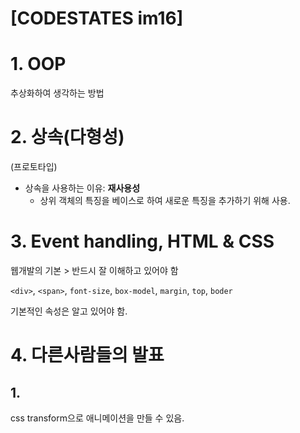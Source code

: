 # [CODESTATES im16]

# 1. OOP

추상화하여 생각하는 방법



# 2. 상속(다형성)

(프로토타입)

* 상속을 사용하는 이유: **재사용성**
  * 상위 객체의 특징을 베이스로 하여 새로운 특징을 추가하기 위해 사용.

# 3. Event handling, HTML & CSS

웹개발의 기본 > 반드시 잘 이해하고 있어야 함

`<div>`, `<span>`, `font-size`, `box-model`, `margin`, `top`, `boder`

기본적인 속성은 알고 있어야 함.



# 4. 다른사람들의 발표

## 1. 

css transform으로 애니메이션을 만들 수 있음.